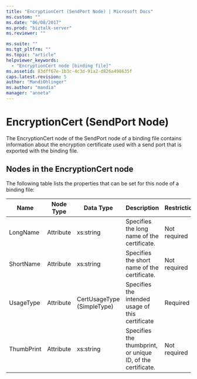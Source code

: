 ```yaml
---
title: "EncryptionCert (SendPort Node) | Microsoft Docs"
ms.custom: ""
ms.date: "06/08/2017"
ms.prod: "biztalk-server"
ms.reviewer: ""

ms.suite: ""
ms.tgt_pltfrm: ""
ms.topic: "article"
helpviewer_keywords: 
  - "EncryptionCert node [binding file]"
ms.assetid: 83dff67e-1b3c-4c3d-91a2-d826a498635f
caps.latest.revision: 5
author: "MandiOhlinger"
ms.author: "mandia"
manager: "anneta"
---
```

# EncryptionCert (SendPort Node)
The EncryptionCert node of the SendPort node of a binding file contains information about the encryption certificate used with a send port that is exported with the binding file.  

## Nodes in the EncryptionCert node  
 The following table lists the properties that can be set for this node of a binding file:  


| <strong>Name</strong> | <strong>Node Type</strong> | <strong>Data Type</strong> |                <strong>Description</strong>                 | <strong>Restrictions</strong> |                                                                                                  <strong>Comments</strong>                                                                                                  |
|-----------------------|----------------------------|----------------------------|-------------------------------------------------------------|-------------------------------|-----------------------------------------------------------------------------------------------------------------------------------------------------------------------------------------------------------------------------|
|       LongName        |         Attribute          |         xs:string          |         Specifies the long name of the certificate.         |         Not required          |                                                                                                    Default value: empty                                                                                                     |
|       ShortName       |         Attribute          |         xs:string          |        Specifies the short name of the certificate.         |         Not required          |                                                                                                    Default value: empty                                                                                                     |
|       UsageType       |         Attribute          | CertUsageType (SimpleType) |      Specifies the intended usage of this certificate       |           Required            | Default value: none<br /><br /> Possible values include those available in the [Microsoft.BizTalk.ExplorerOM.CertUsageType](http://msdn.microsoft.com/library/microsoft.biztalk.explorerom.certusagetype.aspx) enumeration. |
|      ThumbPrint       |         Attribute          |         xs:string          | Specifies the thumbprint, or unique ID, of the certificate. |         Not required          |                                                                                                    Default value: empty                                                                                                     |

